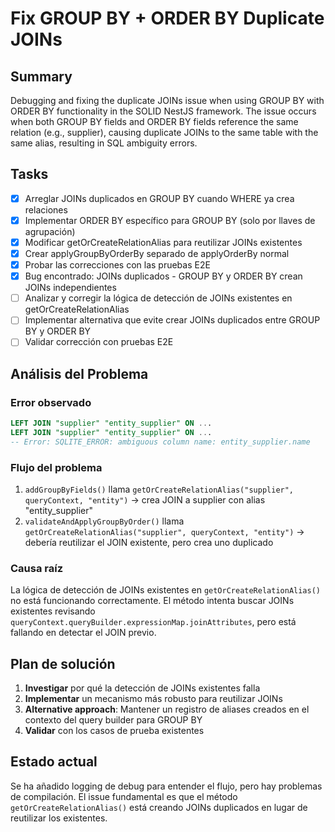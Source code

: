 # Fix GROUP BY + ORDER BY Duplicate JOINs

## Summary

Debugging and fixing the duplicate JOINs issue when using GROUP BY with ORDER BY functionality in the SOLID NestJS framework. The issue occurs when both GROUP BY fields and ORDER BY fields reference the same relation (e.g., supplier), causing duplicate JOINs to the same table with the same alias, resulting in SQL ambiguity errors.

## Tasks

- [x] Arreglar JOINs duplicados en GROUP BY cuando WHERE ya crea relaciones
- [x] Implementar ORDER BY específico para GROUP BY (solo por llaves de agrupación)
- [x] Modificar getOrCreateRelationAlias para reutilizar JOINs existentes
- [x] Crear applyGroupByOrderBy separado de applyOrderBy normal
- [x] Probar las correcciones con las pruebas E2E
- [x] Bug encontrado: JOINs duplicados - GROUP BY y ORDER BY crean JOINs independientes
- [ ] Analizar y corregir la lógica de detección de JOINs existentes en getOrCreateRelationAlias
- [ ] Implementar alternativa que evite crear JOINs duplicados entre GROUP BY y ORDER BY
- [ ] Validar corrección con pruebas E2E

## Análisis del Problema

### Error observado
```sql
LEFT JOIN "supplier" "entity_supplier" ON ...
LEFT JOIN "supplier" "entity_supplier" ON ...
-- Error: SQLITE_ERROR: ambiguous column name: entity_supplier.name
```

### Flujo del problema
1. `addGroupByFields()` llama `getOrCreateRelationAlias("supplier", queryContext, "entity")` → crea JOIN a supplier con alias "entity_supplier"
2. `validateAndApplyGroupByOrder()` llama `getOrCreateRelationAlias("supplier", queryContext, "entity")` → debería reutilizar el JOIN existente, pero crea uno duplicado

### Causa raíz
La lógica de detección de JOINs existentes en `getOrCreateRelationAlias()` no está funcionando correctamente. El método intenta buscar JOINs existentes revisando `queryContext.queryBuilder.expressionMap.joinAttributes`, pero está fallando en detectar el JOIN previo.

## Plan de solución

1. **Investigar** por qué la detección de JOINs existentes falla
2. **Implementar** un mecanismo más robusto para reutilizar JOINs
3. **Alternative approach**: Mantener un registro de aliases creados en el contexto del query builder para GROUP BY
4. **Validar** con los casos de prueba existentes

## Estado actual

Se ha añadido logging de debug para entender el flujo, pero hay problemas de compilación. El issue fundamental es que el método `getOrCreateRelationAlias()` está creando JOINs duplicados en lugar de reutilizar los existentes.